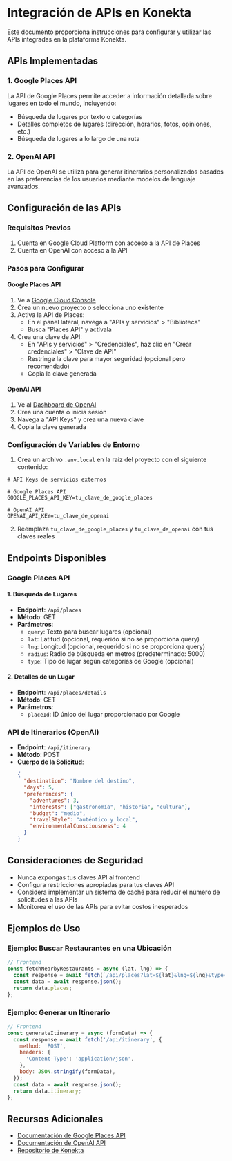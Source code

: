 # Integración de APIs en Konekta

Este documento proporciona instrucciones para configurar y utilizar las APIs integradas en la plataforma Konekta.

## APIs Implementadas

### 1. Google Places API

La API de Google Places permite acceder a información detallada sobre lugares en todo el mundo, incluyendo:
- Búsqueda de lugares por texto o categorías
- Detalles completos de lugares (dirección, horarios, fotos, opiniones, etc.)
- Búsqueda de lugares a lo largo de una ruta

### 2. OpenAI API

La API de OpenAI se utiliza para generar itinerarios personalizados basados en las preferencias de los usuarios mediante modelos de lenguaje avanzados.

## Configuración de las APIs

### Requisitos Previos

1. Cuenta en Google Cloud Platform con acceso a la API de Places
2. Cuenta en OpenAI con acceso a la API

### Pasos para Configurar

#### Google Places API

1. Ve a [Google Cloud Console](https://console.cloud.google.com/)
2. Crea un nuevo proyecto o selecciona uno existente
3. Activa la API de Places:
   - En el panel lateral, navega a "APIs y servicios" > "Biblioteca"
   - Busca "Places API" y actívala
4. Crea una clave de API:
   - En "APIs y servicios" > "Credenciales", haz clic en "Crear credenciales" > "Clave de API"
   - Restringe la clave para mayor seguridad (opcional pero recomendado)
   - Copia la clave generada

#### OpenAI API

1. Ve al [Dashboard de OpenAI](https://platform.openai.com/dashboard)
2. Crea una cuenta o inicia sesión
3. Navega a "API Keys" y crea una nueva clave
4. Copia la clave generada

### Configuración de Variables de Entorno

1. Crea un archivo `.env.local` en la raíz del proyecto con el siguiente contenido:

```
# API Keys de servicios externos

# Google Places API
GOOGLE_PLACES_API_KEY=tu_clave_de_google_places

# OpenAI API
OPENAI_API_KEY=tu_clave_de_openai
```

2. Reemplaza `tu_clave_de_google_places` y `tu_clave_de_openai` con tus claves reales

## Endpoints Disponibles

### Google Places API

#### 1. Búsqueda de Lugares

- **Endpoint**: `/api/places`
- **Método**: GET
- **Parámetros**:
  - `query`: Texto para buscar lugares (opcional)
  - `lat`: Latitud (opcional, requerido si no se proporciona query)
  - `lng`: Longitud (opcional, requerido si no se proporciona query)
  - `radius`: Radio de búsqueda en metros (predeterminado: 5000)
  - `type`: Tipo de lugar según categorías de Google (opcional)

#### 2. Detalles de un Lugar

- **Endpoint**: `/api/places/details`
- **Método**: GET
- **Parámetros**:
  - `placeId`: ID único del lugar proporcionado por Google

### API de Itinerarios (OpenAI)

- **Endpoint**: `/api/itinerary`
- **Método**: POST
- **Cuerpo de la Solicitud**:
  ```json
  {
    "destination": "Nombre del destino",
    "days": 5,
    "preferences": {
      "adventures": 3,
      "interests": ["gastronomía", "historia", "cultura"],
      "budget": "medio",
      "travelStyle": "auténtico y local",
      "environmentalConsciousness": 4
    }
  }
  ```

## Consideraciones de Seguridad

- Nunca expongas tus claves API al frontend
- Configura restricciones apropiadas para tus claves API
- Considera implementar un sistema de caché para reducir el número de solicitudes a las APIs
- Monitorea el uso de las APIs para evitar costos inesperados

## Ejemplos de Uso

### Ejemplo: Buscar Restaurantes en una Ubicación

```javascript
// Frontend
const fetchNearbyRestaurants = async (lat, lng) => {
  const response = await fetch(`/api/places?lat=${lat}&lng=${lng}&type=restaurant`);
  const data = await response.json();
  return data.places;
};
```

### Ejemplo: Generar un Itinerario

```javascript
// Frontend
const generateItinerary = async (formData) => {
  const response = await fetch('/api/itinerary', {
    method: 'POST',
    headers: {
      'Content-Type': 'application/json',
    },
    body: JSON.stringify(formData),
  });
  const data = await response.json();
  return data.itinerary;
};
```

## Recursos Adicionales

- [Documentación de Google Places API](https://developers.google.com/maps/documentation/places/web-service/overview)
- [Documentación de OpenAI API](https://platform.openai.com/docs/api-reference)
- [Repositorio de Konekta](https://github.com/tu-usuario/konekta) 